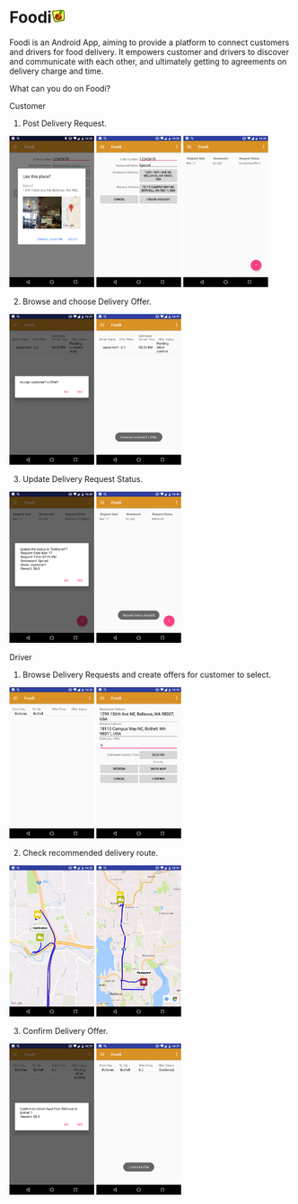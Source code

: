# Foodi<img width="5%" src="/app/src/main/res/mipmap-hdpi/ic_launcher.png" title="Foodi"/>

Foodi is an Android App, aiming to provide a platform to connect customers and drivers for food delivery. It empowers customer and drivers to discover and communicate with each other, and ultimately getting to agreements on delivery charge and time.


What can you do on Foodi?

Customer
1. Post Delivery Request.
<div align="left">
<img width="30%" src="/Screenshots/Screenshot_20170317-142620.png" title="Select Restaurant"/>
<img width="30%" src="/Screenshots/Screenshot_20170317-142648.png" title="Create Delivery Request"/>
<img width="30%" src="/Screenshots/Screenshot_20170317-142808.png" title="My Delivery Request"/>
</div>


2. Browse and choose Delivery Offer.
<div align="left">
<img width="30%" src="/Screenshots/Screenshot_20170317-142932.png" title="Accept Driver's Offer"/>
<img width="30%" src="/Screenshots/Screenshot_20170317-142937.png" title="Check Delivery Offers"/>
</div>

3. Update Delivery Request Status.
<div align="left">
<img width="30%" src="/Screenshots/Screenshot_20170317-143005.png" title="Update Delivery Request Status"/>
<img width="30%" src="/Screenshots/Screenshot_20170317-143009.png" title="Check Updated Delivery Request Status"/>
</div>



Driver
1. Browse Delivery Requests and create offers for customer to select.
<div align="left">
<img width="30%" src="/Screenshots/Screenshot_20170317-142819.png" title="View Delivery Requests"/>
<img width="30%" src="/Screenshots/Screenshot_20170317-142834.png" title="Input Delivery Offer Info"/>
</div>


2. Check recommended delivery route.
<div align="left">
<img width="30%" src="/Screenshots/Screenshot_20170317-142849.png" title="View Recommended Delivery Route"/>
<img width="30%" src="/Screenshots/Screenshot_20170317-142902.png" title="View Recommended Delivery Route"/>
</div>

3. Confirm Delivery Offer.
<div align="left">
<img width="30%" src="/Screenshots/Screenshot_20170317-142947.png" title="Confirm Delivery Offer"/>
<img width="30%" src="/Screenshots/Screenshot_20170317-142952.png" title="Confirm Delivery Offer"/>
</div>

